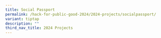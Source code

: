 ```yaml
---
title: Social Passport
permalink: /hack-for-public-good-2024/2024-projects/socialpassport/
variant: tiptap
description: ""
third_nav_title: 2024 Projects
---
```

